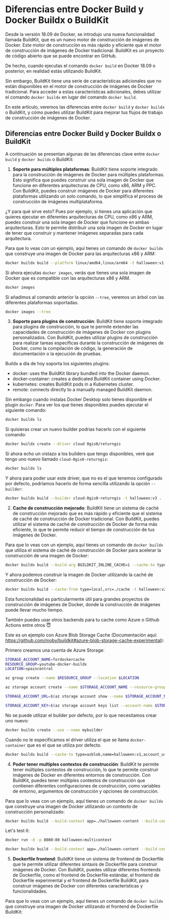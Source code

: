 # Diferencias entre Docker Build y Docker Buildx o BuildKit

Desde la versión 18.09 de Docker, se introdujo una nueva funcionalidad llamada BuildKit, que es un nuevo motor de construcción de imágenes de Docker. Este motor de construcción es más rápido y eficiente que el motor de construcción de imágenes de Docker tradicional. BuildKit es un proyecto de código abierto que se puede encontrar en GitHub.

De hecho, cuando ejecutas el comando `docker build` en Docker 18.09 o posterior, en realidad estás utilizando BuildKit. 

Sin embargo, BuildKit tiene una serie de características adicionales que no están disponibles en el motor de construcción de imágenes de Docker tradicional. Para acceder a estas características adicionales, debes utilizar el comando `docker buildx` en lugar del comando `docker build`.

En este artículo, veremos las diferencias entre `docker build` y `docker buildx` o BuildKit, y cómo puedes utilizar BuildKit para mejorar tus flujos de trabajo de construcción de imágenes de Docker.

## Diferencias entre Docker Build y Docker Buildx o BuildKit

A continuación se presentan algunas de las diferencias clave entre `docker build` y `docker buildx` o BuildKit:

1. **Soporte para múltiples plataformas**: BuildKit tiene soporte integrado para la construcción de imágenes de Docker para múltiples plataformas. Esto significa que puedes construir una sola imagen de Docker que funcione en diferentes arquitecturas de CPU, como x86, ARM y PPC. Con BuildKit, puedes construir imágenes de Docker para diferentes plataformas utilizando un solo comando, lo que simplifica el proceso de construcción de imágenes multiplataforma.

¿Y para qué sirve esto? Pues por ejemplo, si tienes una aplicación que quieres ejecutar en diferentes arquitecturas de CPU, como x86 y ARM, puedes construir una sola imagen de Docker que funcione en ambas arquitecturas. Esto te permite distribuir una sola imagen de Docker en lugar de tener que construir y mantener imágenes separadas para cada arquitectura.

Para que lo veas con un ejemplo, aquí tienes un comando de `docker buildx` que construye una imagen de Docker para las arquitecturas x86 y ARM:

```bash
docker buildx build --platform linux/amd64,linux/arm64 -t halloween:v1 .
```

Si ahora ejecutas `docker images`, verás que tienes una sola imagen de Docker que es compatible con las arquitecturas x86 y ARM.

```bash
docker images
```

Si añadimos al comando anterior la opción `--tree`, veremos un árbol con las diferentes plataformas soportadas.

```bash
docker images --tree
```


3. **Soporte para plugins de construcción**: BuildKit tiene soporte integrado para plugins de construcción, lo que te permite extender las capacidades de construcción de imágenes de Docker con plugins personalizados. Con BuildKit, puedes utilizar plugins de construcción para realizar tareas específicas durante la construcción de imágenes de Docker, como la compilación de código, la generación de documentación o la ejecución de pruebas.

Buildx a día de hoy soporta los siguientes plugins:

- docker: uses the BuildKit library bundled into the Docker daemon.
- docker-container: creates a dedicated BuildKit container using Docker.
- kubernetes: creates BuildKit pods in a Kubernetes cluster.
- remote: connects directly to a manually managed BuildKit daemon.

Sin embargo cuando instalas Docker Desktop solo tienes disponible el plugin `docker`. Para ver los que tienes disponibles puedes ejecutar el siguiente comando:

```bash
docker buildx ls
```

Si quisieras crear un nuevo builder podrías hacerlo con el siguiente comando:

```bash
docker buildx create --driver cloud 0gis0/returngis
```

Si ahora echo un vistazo a los builders que tengo disponibles, veré que tengo uno nuevo llamado `cloud-0gis0-returngis`:

```bash
docker buildx ls
```


Y ahora para poder usar este driver, que no es el que tenemos configurado por defecto, podríamos hacerlo de forma sencilla utilizando la opción `--builder`:

```bash
docker buildx build --builder cloud-0gis0-returngis -t halloween:v3 .
```

2. **Cache de construcción mejorado**: BuildKit tiene un sistema de caché de construcción mejorado que es más rápido y eficiente que el sistema de caché de construcción de Docker tradicional. Con BuildKit, puedes utilizar el sistema de caché de construcción de Docker de forma más eficiente, lo que te permite reducir el tiempo de construcción de tus imágenes de Docker.

Para que lo veas con un ejemplo, aquí tienes un comando de `docker buildx` que utiliza el sistema de caché de construcción de Docker para acelerar la construcción de una imagen de Docker:

```bash
docker buildx build --build-arg BUILDKIT_INLINE_CACHE=1 --cache-to type=local,dest=./cache -t halloween:v1 .
```

Y ahora podemos construir la imagen de Docker utilizando la caché de construcción de Docker:

```bash
docker buildx build --cache-from type=local,src=./cache -t halloween:v2 .
```

Esta funcionalidad es particularmente útil para grandes proyectos de construcción de imágenes de Docker, donde la construcción de imágenes puede llevar mucho tiempo.


También puedes usar otros backends para tu cache como Azure  o Github Actions entre otros 😇

Este es un ejemplo con Azure Blob Storage Cache (Documentación aquí: https://github.com/moby/buildkit#azure-blob-storage-cache-experimental):

Primero creamos una cuenta de Azure Storage:

```bash
STORAGE_ACCOUNT_NAME=fordockercache
RESOURCE_GROUP=youtube-docker-buildx
LOCATION=spaincentral

az group create --name $RESOURCE_GROUP --location $LOCATION

az storage account create --name $STORAGE_ACCOUNT_NAME --resource-group $RESOURCE_GROUP --location $LOCATION --sku Standard_LRS

STORAGE_ACCOUNT_URL=$(az storage account show --name $STORAGE_ACCOUNT_NAME --resource-group $RESOURCE_GROUP --query primaryEndpoints.blob -o tsv)

STORAGE_ACCOUNT_KEY=$(az storage account keys list --account-name $STORAGE_ACCOUNT_NAME --resource-group $RESOURCE_GROUP --query "[0].value" -o tsv)
```

No se puede utilizar el builder por defecto, por lo que necesitamos crear uno nuevo:

```bash
docker buildx create --use --name mybuilder
```

Cuando no le especificamos el driver utiliza el que se llama `docker-container` que es el que se utiliza por defecto.


```bash
docker buildx build --cache-to type=azblob,name=halloween:v1,account_url=$STORAGE_ACCOUNT_URL,secret_access_key=$STORAGE_ACCOUNT_KEY,mode=max -t halloween:v1 --builder mybuilder .
```


4. **Poder tener multiples contextos de construcción**: BuildKit te permite tener múltiples contextos de construcción, lo que te permite construir imágenes de Docker en diferentes entornos de construcción. Con BuildKit, puedes tener múltiples contextos de construcción que contienen diferentes configuraciones de construcción, como variables de entorno, argumentos de construcción y opciones de construcción.

Para que lo veas con un ejemplo, aquí tienes un comando de `docker buildx` que construye una imagen de Docker utilizando un contexto de construcción personalizado:

```bash
docker buildx build --build-context app=./halloween-content --build-context config=./configuration -t halloween:multicontext -f Dockerfile.multicontext .
```

Let's test it:

```bash
docker run -d -p 8080:80 halloween:multicontext
```

```bash
docker buildx build --build-context app=./halloween-content --build-context config=./configuration -t halloween:multicontext -f Dockerfile.multicontext .
```


5. **Dockerfile frontend**: BuildKit tiene un sistema de frontend de Dockerfile que te permite utilizar diferentes sintaxis de Dockerfile para construir imágenes de Docker. Con BuildKit, puedes utilizar diferentes frontends de Dockerfile, como el frontend de Dockerfile estándar, el frontend de Dockerfile experimental y el frontend de Dockerfile BuildKit, para construir imágenes de Docker con diferentes características y funcionalidades.

Para que lo veas con un ejemplo, aquí tienes un comando de `docker buildx` que construye una imagen de Docker utilizando el frontend de Dockerfile BuildKit:

```bash

